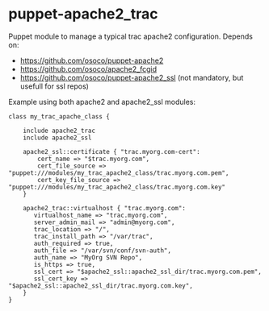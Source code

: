 puppet-apache2_trac
===================

Puppet module to manage a typical trac apache2 configuration. Depends on:
  * https://github.com/osoco/puppet-apache2
  * https://github.com/osoco/apache2_fcgid
  * https://github.com/osoco/puppet-apache2_ssl (not mandatory, but usefull for ssl repos)

Example using both apache2 and apache2_ssl modules:

    class my_trac_apache_class {

        include apache2_trac
        include apache2_ssl

        apache2_ssl::certificate { "trac.myorg.com-cert":
            cert_name => "$trac.myorg.com",
            cert_file_source => "puppet:///modules/my_trac_apache2_class/trac.myorg.com.pem",
            cert_key_file_source => "puppet:///modules/my_trac_apache2_class/trac.myorg.com.key"
        }

        apache2_trac::virtualhost { "trac.myorg.com":
           virtualhost_name => "trac.myorg.com",
           server_admin_mail => "admin@myorg.com",
           trac_location => "/",
           trac_install_path => "/var/trac",
           auth_required => true,
           auth_file => "/var/svn/conf/svn-auth",
           auth_name => "MyOrg SVN Repo",
           is_https => true,
           ssl_cert => "$apache2_ssl::apache2_ssl_dir/trac.myorg.com.pem",
           ssl_cert_key => "$apache2_ssl::apache2_ssl_dir/trac.myorg.com.key",
        }
    }


